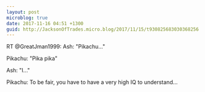 ```yaml
---
layout: post
microblog: true
date: 2017-11-16 04:51 +1300
guid: http://JacksonOfTrades.micro.blog/2017/11/15/t930825683030368256.html
---
```

RT @GreatJman1999: Ash: "Pikachu..."

Pikachu: "Pika pika"

Ash: "I..."

Pikachu: To be fair, you have to have a very high IQ to understand…
